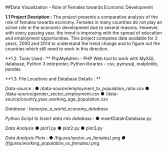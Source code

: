 ##Data Visualization - Role of Females towards Economic Development

**1.1 Project Desription :** 
The project presents a comparative analysis of the role of females towards economy. Females
in many countries do not play an active role in the economic development due to several
reasons. However, with every passing year, the trend is improving with the spread of
education and employment opportunities. This project compares data available for 2 years,
2000 and 2014 to understand the trend change and to figure out the countries which still need
to work in this direction.

**1.2. Tools Used : **
PhpMyAdmin - PHP Web tool to work with MySQL database,
Python 3 interpreter,
Python libraries - csv, pymysql, matplotlib, pandas

**1.3. File Locations and Database Details : **

_Data-source_ :
● /data-source/employment_to_population_ratio.csv
● /data-source/gender_sector_employment.csv
● /data-source/country_year_working_age_population.csv

_Database : banerjee_a_world_economy_database_

_Python Script to Insert data into database_ :
● insertDataInDatabase.py

_Data Analysis_
● plot1.py
● plot2.py
● plot3.py

_Data Analysis Plots_ :
● /figures/sector_vs_females/*.png
● /figures/working_population_vs_females/*.png
